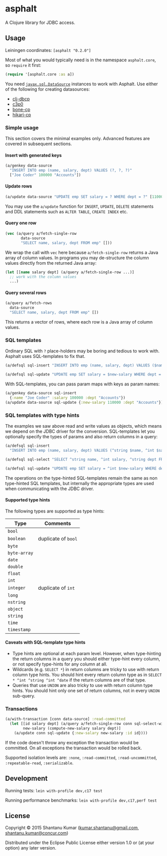 # asphalt

A Clojure library for JDBC access.


## Usage

Leiningen coordinates: `[asphalt "0.2.0"]`

Most of what you would typically need is in the namespace `asphalt.core`, so `require` it first:

```clojure
(require '[asphalt.core :as a])
```

You need [`javax.sql.DataSource`](https://docs.oracle.com/javase/8/docs/api/javax/sql/DataSource.html) instances to
work with Asphalt. Use either of the following for creating datasources:

* [clj-dbcp](https://github.com/kumarshantanu/clj-dbcp)
* [c3p0](https://github.com/samphilipd/clojure.jdbc-c3p0)
* [bone-cp](https://github.com/myfreeweb/clj-bonecp-url)
* [hikari-cp](https://github.com/tomekw/hikari-cp)


### Simple usage

This section covers the minimal examples only. Advanced features are covered in subsequent sections.

#### Insert with generated keys

```clojure
(a/genkey data-source
  "INSERT INTO emp (name, salary, dept) VALUES (?, ?, ?)"
  ["Joe Coder" 100000 "Accounts"])
```

#### Update rows

```clojure
(a/update data-source "UPDATE emp SET salary = ? WHERE dept = ?" [110000 "Accounts"])
```

You may use the `a/update` function for `INSERT`, `UPDATE`, `DELETE` statements and DDL statements such as
`ALTER TABLE`, `CREATE INDEX` etc.

#### Query one row

```clojure
(vec (a/query a/fetch-single-row
       data-source
       "SELECT name, salary, dept FROM emp" []))
```

We wrap the call with `vec` here because `a/fetch-single-row` returns a Java array of column values. In programs you
may de-structure the column values directly from the returned Java array:

```clojure
(let [[name salary dept] (a/query a/fetch-single-row ...)]
  ;; work with the column values
  ...)
```

#### Query several rows

```clojure
(a/query a/fetch-rows
  data-source
  "SELECT name, salary, dept FROM emp" [])
```

This returns a vector of rows, where each row is a Java array of column values.


### SQL templates

Ordinary SQL with `?` place-holders may be boring and tedious to work with. Asphalt uses SQL-templates to fix that.

```clojure
(a/defsql sql-insert "INSERT INTO emp (name, salary, dept) VALUES ($name, $salary, $dept)")

(a/defsql sql-update "UPDATE emp SET salary = $new-salary WHERE dept = $dept")
```

With SQL-templates, you can pass param maps with keys as param names:

```clojure
(a/genkey data-source sql-insert
  {:name "Joe Coder" :salary 100000 :dept "Accounts"})
(a/update data-source sql-update {:new-salary 110000 :dept "Accounts"})
```

### SQL templates with type hints

The examples we saw above read and write values as objects, which means we depend on the JDBC driver for the conversion.
SQL-templates let you optionally specify the types of params and also return columns in a query:

```clojure
(a/defsql sql-insert
  "INSERT INTO emp (name, salary, dept) VALUES (^string $name, ^int $salary, ^string $dept)")

(a/defsql sql-select "SELECT ^string name, ^int salary, ^string dept FROM emp")

(a/defsql sql-update "UPDATE emp SET salary = ^int $new-salary WHERE dept = ^string $dept")
```

The operations on the type-hinted SQL-templates remain the same as non type-hinted SQL templates, but internally the
appropriate types are used when communicating with the JDBC driver.


#### Supported type hints

The following types are supported as type hints:

| Type       | Comments            |
|------------|---------------------|
|`bool`      |                     |
|`boolean`   | duplicate of `bool` |
|`byte`      |                     |
|`byte-array`|                     |
|`date`      |                     |
|`double`    |                     |
|`float`     |                     |
|`int`       |                     |
|`integer`   | duplicate of `int`  |
|`long`      |                     |
|`nstring`   |                     |
|`object`    |                     |
|`string`    |                     |
|`time`      |                     |
|`timestamp` |                     |


#### Caveats with SQL-template type hints

- Type hints are optional at each param level. However, when type-hinting the return columns in a query you should
  either type-hint every column, or not specify type-hints for any column at all.
- Wildcards (e.g. `SELECT *`) in return columns are tricky to use with return column type hints. You should hint
  every return column type as in `SELECT * ^int ^string ^int ^date` if the return columns are of that type.
- Queries that use `UNION` are also tricky to use with return column type hints. You should hint only one set of
  return columns, not in every `UNION` sub-query.

### Transactions

```clojure
(a/with-transaction [conn data-source] :read-committed
  (let [[id salary dept] (a/query a/fetch-single-row conn sql-select-with-id [])
        new-salary (compute-new-salary salary dept)]
    (a/update conn sql-update {:new-salary new-salary :id id})))
```

If the code doesn't throw any exception the transaction would be committed. On all exceptions the transaction would be
rolled back.

Supported isolation levels are: `:none`, `:read-committed`, `:read-uncommitted`, `:repeatable-read`, `:serializable`.


## Development

Running tests: `lein with-profile dev,c17 test`

Running performance benchmarks: `lein with-profile dev,c17,perf test`


## License

Copyright © 2015 Shantanu Kumar (kumar.shantanu@gmail.com, shantanu.kumar@concur.com)

Distributed under the Eclipse Public License either version 1.0 or (at
your option) any later version.
